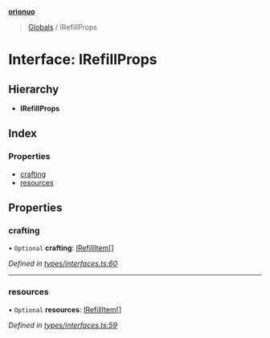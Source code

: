 **[orionuo](../README.md)**

> [Globals](../globals.md) / IRefillProps

# Interface: IRefillProps

## Hierarchy

* **IRefillProps**

## Index

### Properties

* [crafting](irefillprops.md#crafting)
* [resources](irefillprops.md#resources)

## Properties

### crafting

• `Optional` **crafting**: [IRefillItem](irefillitem.md)[]

*Defined in [types/interfaces.ts:60](https://github.com/msviha/orionuo/blob/c96a2eb/src/types/interfaces.ts#L60)*

___

### resources

• `Optional` **resources**: [IRefillItem](irefillitem.md)[]

*Defined in [types/interfaces.ts:59](https://github.com/msviha/orionuo/blob/c96a2eb/src/types/interfaces.ts#L59)*
